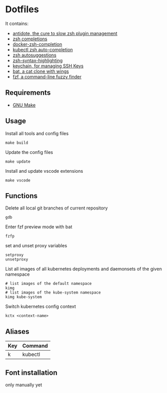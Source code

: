 
# Dotfiles

It contains:

- [antidote, the cure to slow zsh plugin management](https://github.com/mattmc3/antidote)
- [zsh completions](https://github.com/zsh-users/zsh-completions)
- [docker-zsh-completion](https://github.com/greymd/docker-zsh-completion)
- [kubectl zsh auto-completion](https://kubernetes.io/docs/tasks/tools/included/optional-kubectl-configs-zsh/)
- [zsh autosuggestions](https://github.com/zsh-users/zsh-autosuggestions)
- [zsh-syntax-highlighting](zsh-users/zsh-syntax-highlighting)
- [keychain, for managing SSH Keys](https://linux.die.net/man/1/keychain)
- [bat, a cat clone with wings](https://github.com/sharkdp/bat)
- [fzf, a command-line fuzzy finder](https://github.com/junegunn/fzf)

## Requirements

- [GNU Make](https://www.gnu.org/software/make/)

## Usage

Install all tools and config files

```
make build
```

Update the config files

```
make update
```

Install and update vscode extensions

```
make vscode
```

## Functions

Delete all local git branches of current repository

```
gdb
```

Enter fzf preview mode with bat

```
fzfp
```

set and unset proxy variables
```
setproxy
unsetproxy
```

List all images of all kubernetes deployments and daemonsets of the given namespace

```
# list images of the default namespace
kimg
# list images of the kube-system namespace
kimg kube-system
```
Switch kubernetes config context
```
kctx <context-name>
```

## Aliases

| Key          | Command   |
|--------------|-----------|
| k            | kubectl   | 

## Font installation
only manually yet